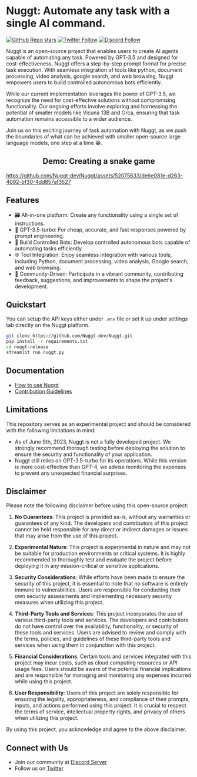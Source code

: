 # Nuggt: Automate any task with a single AI command. 
[![GitHub Repo stars](https://img.shields.io/github/stars/Nuggt-Dev/nuggt?style=social)](https://github.com/Nuggt-Dev/nuggt/)
[![Twitter Follow](https://img.shields.io/twitter/follow/OfficialNuggt?style=social)](https://twitter.com/OfficialNuggt)
[![Discord Follow](https://dcbadge.vercel.app/api/server/YZp6jmFr?style=flat)](https://discord.gg/YZp6jmFr)


Nuggt is an open-source project that enables users to create AI agents capable of automating any task. Powered by GPT-3.5 and designed for cost-effectiveness, Nuggt offers a step-by-step prompt format for precise task execution. With seamless integration of tools like python, document processing, video analysis, google search, and web browsing, Nuggt empowers users to build controlled autonomous bots efficiently.

While our current implementation leverages the power of GPT-3.5, we recognize the need for cost-effective solutions without compromising functionality. Our ongoing efforts involve exploring and harnessing the potential of smaller models like Vicuna 13B and Orca, ensuring that task automation remains accessible to a wider audience.

Join us on this exciting journey of task automation with Nuggt, as we push the boundaries of what can be achieved with smaller open-source large language models, one step at a time 😁.

<h2 align="center"> Demo: Creating a snake game </h2>

https://github.com/Nuggt-dev/Nuggt/assets/52075633/de6e081e-d263-4092-bf30-4dd857af3527

## Features

- 🗃️ All-in-one platform: Create any functionality using a single set of instructions.
- 🧠 GPT-3.5-turbo: For cheap, accurate, and fast responses powered by prompt engineering.
- 🔗 Build Controlled Bots: Develop controlled autonomous bots capable of automating tasks efficiently.
- 🌐 Tool Integration: Enjoy seamless integration with various tools, including Python, document processing, video analysis, Google search, and web browsing.
- 🚀 Community-Driven: Participate in a vibrant community, contributing feedback, suggestions, and improvements to shape the project's development.


## Quickstart
You can setup the API keys either under `.env` file or set it up under settings tab directly on the Nuggt platform.

```bash
git clone https://github.com/Nuggt-dev/Nuggt.git
pip install -r requirements.txt
cd nuggt-release
streamlit run nuggt.py
```

## Documentation
* [How to use Nuggt](docs/documentation.md)
* [Contribution Guidelines](docs/contribution_guidelines.md)

## Limitations

This repository serves as an experimental project and should be considered with the following limitations in mind:

* As of June 9th, 2023, Nuggt is not a fully developed project. We strongly recommend thorough testing before deploying the solution to ensure the security and functionality of your application. 
* Nuggt still relies on GPT-3.5-turbo for its operations. While this version is more cost-effective than GPT-4, we advise monitoring the expenses to prevent any unexpected financial surprises.

## Disclaimer

Please note the following disclaimer before using this open-source project:

1. **No Guarantees**: This project is provided as-is, without any warranties or guarantees of any kind. The developers and contributors of this project cannot be held responsible for any direct or indirect damages or issues that may arise from the use of this project.

2. **Experimental Nature**: This project is experimental in nature and may not be suitable for production environments or critical systems. It is highly recommended to thoroughly test and evaluate the project before deploying it in any mission-critical or sensitive applications.

3. **Security Considerations**: While efforts have been made to ensure the security of this project, it is essential to note that no software is entirely immune to vulnerabilities. Users are responsible for conducting their own security assessments and implementing necessary security measures when utilizing this project.

4. **Third-Party Tools and Services**: This project incorporates the use of various third-party tools and services. The developers and contributors do not have control over the availability, functionality, or security of these tools and services. Users are advised to review and comply with the terms, policies, and guidelines of these third-party tools and services when using them in conjunction with this project.

5. **Financial Considerations**: Certain tools and services integrated with this project may incur costs, such as cloud computing resources or API usage fees. Users should be aware of the potential financial implications and are responsible for managing and monitoring any expenses incurred while using this project.

6. **User Responsibility**: Users of this project are solely responsible for ensuring the legality, appropriateness, and compliance of their prompts, inputs, and actions performed using this project. It is crucial to respect the terms of service, intellectual property rights, and privacy of others when utilizing this project.

By using this project, you acknowledge and agree to the above disclaimer.

## Connect with Us

- Join our community at [Discord Server](https://discord.gg/YZp6jmFr)
- Follow us on [Twitter](https://twitter.com/OfficialNuggt)
